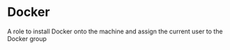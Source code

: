 # Docker

A role to install Docker onto the machine and assign the current user to the Docker group
